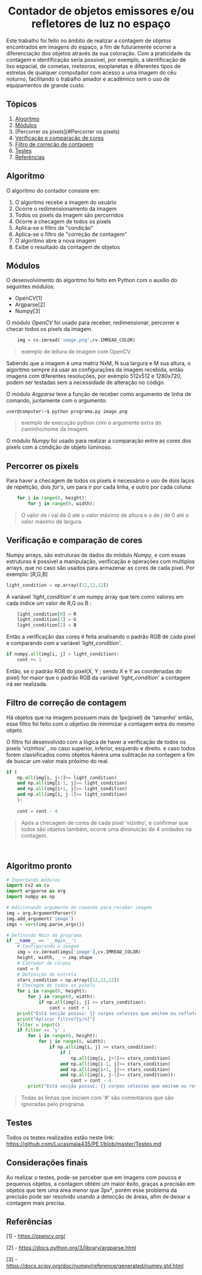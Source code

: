 
<h1 align='center'> 
Contador de objetos emissores e/ou refletores de luz no espaço
</h1>
Este trabalho foi feito no âmbito de realizar a contagem de objetos encontrados em imagens do espaço, a fim de futuramente ocorrer a diferenciação dos objetos através da sua coloração. Com a praticidade da contagem e identificação 
seria possível, por exemplo, a identificação de lixo espacial, de cometas, meteoros, exoplanetas e diferentes tipos de estrelas de qualquer computador com acesso a uma imagem do céu noturno, facilitando o trabalho amador e acadêmico sem o uso de equipamentos de grande custo.
<br>

## Tópicos
1. [Algoritmo](#Algoritmo)
1. [Módulos](#Módulos)
1. [Percorrer os pixels](#Percorrer os pixels)
1. [Verificação e comparação de cores]()
1. [Filtro de correção de contagem]()
1. [Testes](#Testes)
1. [Referências](#Referências)

## Algoritmo  
O algoritmo do contador consiste em:

<ol>
    <li>O algoritmo recebe a imagem do usuário</li>
    <li>Ocorre o redimensionamento da imagem </li>
    <li>Todos os pixels da imagem são percorridos</li>
    <li>Ocorre a checagem de todos os pixels</li>
    <li>Aplica-se o filtro de "condição"</li>
    <li>Aplica-se o filtro de "correção de contagem"</li>
    <li>O algoritmo abre a nova imagem</li>
    <li>Exibe o resultado da contagem de objetos</li>
</ol>

## Módulos
O desenvolvimento do algoritmo foi feito em Python com o auxílio do seguintes módulos:

* OpenCV[1]
* Argparse[2]
* Numpy[3]

O módulo _OpenCV_ foi usado para receber, redimensionar, percorrer e checar todos os pixels da imagem.

```Python
    img = cv.imread('image.png',cv.IMREAD_COLOR)
``` 
> exemplo de leitura de imagem com OpenCV.

Sabendo que a imagem é uma matriz NxM, N sua largura e M sua altura, o algoritmo sempre irá usar as configurações da imagem recebida, então imagens com diferentes resoluções, por exemplo 512x512 e 1280x720, podem ser testadas sem a necessidade de alteração no código.

O módulo _Argparse_ teve a função de receber como argumento de linha de comando, juntamente com o argumento:
```console
user@computer:~$ python programa.py image.png
```
> exemplo de execução python com o argumento extra do caminho/nome da imagem.

O módulo _Numpy_ foi usado para realizar a comparação entre as cores dos pixels com a condição de objeto lúminoso.

## Percorrer os pixels
Para haver a checagem de todos os pixels é necessário o uso de dois laços de repetição, dois _for's_, um para ir por cada linha, e outro por cada coluna:
```python
    for i in range(0, height):
        for j in range(0, width):
```
> O valor de _i_ vai de 0 até o valor máximo de altura e o de _j_ de 0 até o valor máximo de largura.

## Verificação e comparação de cores

Numpy arrays, são estruturas de dados do módulo _Numpy_, e com essas estruturas é possível a manipulação, verificação e operações com multiplos arrays, que no caso são usados para armazenar as cores de cada pixel. Por exemplo:
[R,G,B]
```python
light_condition = np.array([12,12,12])
```
A variável _'light_condition'_ é um numpy array que tem como valores em cada índice um valor de R,G ou B :
```Python
    light_condition[0] = R
    light_condition[1] = G
    light_condition[2] = B
```
Então a verificação das cores é feita analisando o padrão RGB de cada pixel e comparando com a variável _'light_condition'_.
```Python
if numpy.all(img[i, j] > light_condition):
    cont += 1
```
Então, se o padrão RGB do pixel(X, Y ; sendo X e Y as coordenadas do pixel) for maior que o padrão RGB da variável  _'light_condition'_ a contagem irá ser realizada.

## Filtro de correção de contagem
Há objetos que na imagem possuem mais de 1px(pixel) de 'tamanho' então, esse filtro foi feito com o objetivo de minimizar a contagem extra do mesmo objeto. 

O filtro foi desenvolvido com a lógica de haver a verificação de todos os pixels 'vizinhos' , no caso superior, inferior, esquerdo e direito. e caso todos forem classificados como objetos hávera uma subtração na contagem a fim de buscar um valor mais próximo do real.

```python
if (
    np.all(img[i, j+1]>= light_condition) 
    and np.all(img[i-1, j]>= light_condition) 
    and np.all(img[i+1, j]>= light_condition)  
    and np.all(img[i, j-1]>= light_condition)
    ):
    
    cont = cont - 4
```
> Após a checagem de cores de cada pixel 'vizinho', e confirmar que todos são objetos também, ocorre uma diminuição de 4 unidades na contagem.

<br>

## Algoritmo pronto
```python
# Importando módulos
import cv2 as cv
import argparse as arg
import numpy as np

# Adicionando argumento de comando para receber imagem  
img = arg.ArgumentParser()
img.add_argument('image')
imgs = vars(img.parse_args())

# Definindo Main do programa
if __name__ == '__main__':
    # Configurando a imagem
    img = cv.imread(imgs['image'],cv.IMREAD_COLOR)
    height, width, _ = img.shape
    # Contador de corpos
    cont = 0
    # Definição de estrela
    stars_condition = np.array([12,12,12])
    # Checagem de todos os pixels
    for i in range(0, height):
        for j in range(0, width):
            if np.all(img[i, j] >= stars_condition):
                cont = cont + 1
    print("Está secção possui: {} corpos celestes que emitem ou refletem luz".format(cont))
    print("Aplicar filtro?[y/n]")
    filter = input()
    if filter == 'y' :
        for i in range(0, height):
            for j in range(0, width):
                if np.all(img[i, j] >= stars_condition):
                    if (
                        np.all(img[i, j+1]>= stars_condition) 
                    and np.all(img[i-1, j]>= stars_condition) 
                    and np.all(img[i+1, j]>= stars_condition)  
                    and np.all(img[i, j-1]>= stars_condition)):
                        cont = cont - 4
        print("Está secção possui: {} corpos celestes que emitem ou refletem luz (Filtro aplicado)".format(cont))
```
> Todas as linhas que iniciam com '#' são comentários que são ignoradas pelo programa.
## Testes

Todos os testes realizados estão neste link: https://github.com/Lucasmaia435/PE.1/blob/master/Testes.md
## Considerações finais

Ao realizar o testes, pode-se perceber que em imagens com poucos e pequenos objetos, a contagem obtém um maior êxito, graças a precisão em objetos que tem uma área menor que 3px², porém esse problema da precisão pode ser resolvido usando a detecção de áreas, afim de deixar a contagem mais precisa.


## Referências

[1] - https://opencv.org/

[2] - https://docs.python.org/3/library/argparse.html

[3] - https://docs.scipy.org/doc/numpy/reference/generated/numpy.std.html